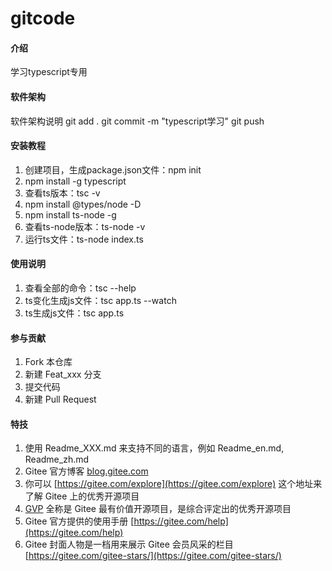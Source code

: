 # gitcode

#### 介绍
学习typescript专用

#### 软件架构
软件架构说明
git add .
git commit -m "typescript学习"
git push

#### 安装教程

1.  创建项目，生成package.json文件：npm init
2.  npm install -g typescript
3.  查看ts版本：tsc -v
4.  npm install @types/node -D
5.  npm install ts-node -g
6.  查看ts-node版本：ts-node -v
6.  运行ts文件：ts-node index.ts

#### 使用说明

1.  查看全部的命令：tsc --help
2.  ts变化生成js文件：tsc app.ts --watch
3.  ts生成js文件：tsc app.ts

#### 参与贡献

1.  Fork 本仓库
2.  新建 Feat_xxx 分支
3.  提交代码
4.  新建 Pull Request


#### 特技

1.  使用 Readme\_XXX.md 来支持不同的语言，例如 Readme\_en.md, Readme\_zh.md
2.  Gitee 官方博客 [blog.gitee.com](https://blog.gitee.com)
3.  你可以 [https://gitee.com/explore](https://gitee.com/explore) 这个地址来了解 Gitee 上的优秀开源项目
4.  [GVP](https://gitee.com/gvp) 全称是 Gitee 最有价值开源项目，是综合评定出的优秀开源项目
5.  Gitee 官方提供的使用手册 [https://gitee.com/help](https://gitee.com/help)
6.  Gitee 封面人物是一档用来展示 Gitee 会员风采的栏目 [https://gitee.com/gitee-stars/](https://gitee.com/gitee-stars/)
